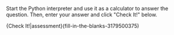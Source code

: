 Start the Python interpreter and use it as a calculator to answer the question. Then, enter your answer and click "Check It!" below.


{Check It!|assessment}(fill-in-the-blanks-3179500375)

